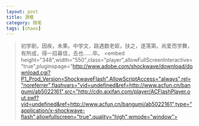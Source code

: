 ```yaml
---
layout: post
title: 源樱
category: 随笔
tags: [chaos]
---
```

> 初学剧，因疾，未果。中学文，路遇数老妪，扶之，遂落第。尚爱而学舞，有所成，得一招募信，去也……卒。
<embed height="348",width="550",class="player",allowFullScreenInteractive="true",pluginspage="http://www.adobe.com/shockwave/download/download.cgi?P1_Prod_Version=ShockwaveFlash",AllowScriptAccess="always",rel="noreferrer",flashvars="vid=undefined&ref=http://www.acfun.cn/bangumi/ab5022161",src="http://cdn.aixifan.com/player/ACFlashPlayer.out.swf?vid=undefined&ref=http://www.acfun.cn/bangumi/ab5022161",type="application/x-shockwave-flash",allowfullscreen="true",quality="high",wmode="window"></embed>

